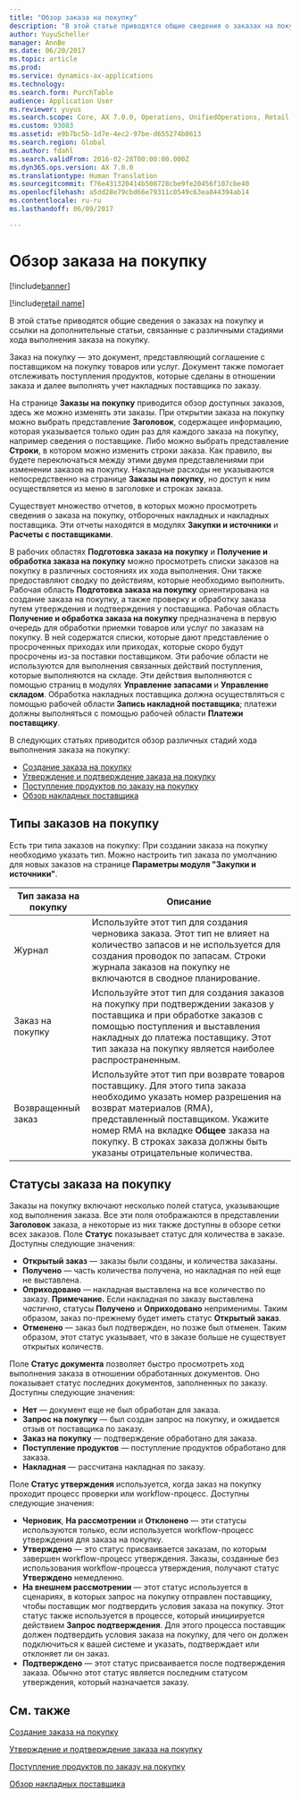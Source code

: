 ```yaml
---
title: "Обзор заказа на покупку"
description: "В этой статье приводятся общие сведения о заказах на покупку и ссылки на дополнительные статьи, связанные с различными стадиями хода выполнения заказа на покупку."
author: YuyuScheller
manager: AnnBe
ms.date: 06/20/2017
ms.topic: article
ms.prod: 
ms.service: dynamics-ax-applications
ms.technology: 
ms.search.form: PurchTable
audience: Application User
ms.reviewer: yuyus
ms.search.scope: Core, AX 7.0.0, Operations, UnifiedOperations, Retail
ms.custom: 93083
ms.assetid: e9b7bc5b-1d7e-4ec2-97be-d655274b0613
ms.search.region: Global
ms.author: fdahl
ms.search.validFrom: 2016-02-28T00:00:00.000Z
ms.dyn365.ops.version: AX 7.0.0
ms.translationtype: Human Translation
ms.sourcegitcommit: f76e431320414b508728cbe9fe20456f107cbe40
ms.openlocfilehash: a5dd28e79cbd66e79311c0549c63ea844394ab14
ms.contentlocale: ru-ru
ms.lasthandoff: 06/09/2017

---
```


# <a name="purchase-order-overview"></a>Обзор заказа на покупку

[!include[banner](../includes/banner.md)]

[!include[retail name](../includes/retail-name.md)]


В этой статье приводятся общие сведения о заказах на покупку и ссылки на дополнительные статьи, связанные с различными стадиями хода выполнения заказа на покупку.

Заказ на покупку — это документ, представляющий соглашение с поставщиком на покупку товаров или услуг. Документ также помогает отслеживать поступления продуктов, которые сделаны в отношении заказа и далее выполнять учет накладных поставщика по заказу.  

На странице **Заказы на покупку** приводится обзор доступных заказов, здесь же можно изменять эти заказы. При открытии заказа на покупку можно выбрать представление **Заголовок**, содержащее информацию, которая указывается только один раз для каждого заказа на покупку, например сведения о поставщике. Либо можно выбрать представление **Строки**, в котором можно изменить строки заказа. Как правило, вы будете переключаться между этими двумя представлениями при изменении заказов на покупку. Накладные расходы не указываются непосредственно на странице **Заказы на покупку**, но доступ к ним осуществляется из меню в заголовке и строках заказа.  

Существует множество отчетов, в которых можно просмотреть сведения о заказа на покупку, отборочных накладных и накладных поставщика. Эти отчеты находятся в модулях **Закупки и источники** и **Расчеты с поставщиками**.  

В рабочих областях **Подготовка заказа на покупку** и **Получение и обработка заказа на покупку** можно просмотреть списки заказов на покупку в различных состояниях их хода выполнения. Они также предоставляют сводку по действиям, которые необходимо выполнить. Рабочая область **Подготовка заказа на покупку** ориентирована на создание заказа на покупку, а также проверку и обработку заказа путем утверждения и подтверждения у поставщика. Рабочая область **Получение и обработка заказа на покупку** предназначена в первую очередь для обработки приемки товаров или услуг по заказам на покупку. В ней содержатся списки, которые дают представление о просроченных приходах или приходах, которые скоро будут просрочены из-за поставки поставщиком. Эти рабочие области не используются для выполнения связанных действий поступления, которые выполняются на складе. Эти действия выполняются с помощью страниц в модулях **Управление запасами** и **Управление складом**. Обработка накладных поставщика должна осуществляться с помощью рабочей области **Запись накладной поставщика**; платежи должны выполняться с помощью рабочей области **Платежи поставщику**.  

В следующих статьях приводится обзор различных стадий хода выполнения заказа на покупку:

-   [Создание заказа на покупку](purchase-order-creation.md)
-   [Утверждение и подтверждение заказа на покупку](purchase-order-approval-confirmation.md)
-   [Поступление продуктов по заказу на покупку](product-receipt-against-purchase-orders.md)
-   [Обзор накладных поставщика](/dynamics365/unified-operations/financials/accounts-payable/vendor-invoices-overview)

## <a name="types-of-purchase-orders"></a>Типы заказов на покупку
Есть три типа заказов на покупку: При создании заказа на покупку необходимо указать тип. Можно настроить тип заказа по умолчанию для новых заказов на странице **Параметры модуля "Закупки и источники"**.

| Тип заказа на покупку        | Описание                                                                                                                                                                                                                                                                           |
|----------------|---------------------------------------------------------------------------------------------------------------------------------------------------------------------------------------------------------------------------------------------------------------------------------------|
| Журнал        | Используйте этот тип для создания черновика заказа. Этот тип не влияет на количество запасов и не используется для создания проводок по запасам. Строки журнала заказов на покупку не включаются в сводное планирование.                                                                                                       |
| Заказ на покупку | Используйте этот тип для создания заказов на покупку при подтверждении заказов у поставщика и при обработке заказов с помощью поступления и выставления накладных до платежа поставщику. Этот тип заказа на покупку является наиболее распространенным.                                                                          |
| Возвращенный заказ | Используйте этот тип при возврате товаров поставщику. Для этого типа заказа необходимо указать номер разрешения на возврат материалов (RMA), представленный поставщиком. Укажите номер RMA на вкладке **Общее** заказа на покупку. В строках заказа должны быть указаны отрицательные количества. |

## <a name="purchase-order-statuses"></a>Статусы заказа на покупку
Заказы на покупку включают несколько полей статуса, указывающие ход выполнения заказа. Все эти поля отображаются в представлении **Заголовок** заказа, а некоторые из них также доступны в обзоре сетки всех заказов. Поле **Статус** показывает статус для количества в заказе. Доступны следующие значения:

-   **Открытый заказ** — заказы были созданы, и количества заказаны.
-   **Получено** — часть количества получена, но накладная по ней еще не выставлена.
-   **Оприходовано** — накладная выставлена на все количество по заказу. **Примечание.** Если накладная по заказу выставлена *частично*, статусы **Получено** и **Оприходовано** неприменимы. Таким образом, заказ по-прежнему будет иметь статус **Открытый заказ**.
-   **Отменено** — заказ был подтвержден, но позже был отменен. Таким образом, этот статус указывает, что в заказе больше не существует открытых количеств.

Поле **Статус документа** позволяет быстро просмотреть ход выполнения заказа в отношении обработанных документов. Оно показывает статус последних документов, заполненных по заказу. Доступны следующие значения:

-   **Нет** — документ еще не был обработан для заказа.
-   **Запрос на покупку** — был создан запрос на покупку, и ожидается отзыв от поставщика по заказу.
-   **Заказ на покупку** — подтверждение обработано для заказа.
-   **Поступление продуктов** — поступление продуктов обработано для заказа.
-   **Накладная** — рассчитана накладная по заказу.

Поле **Статус утверждения** используется, когда заказ на покупку проходит процесс проверки или workflow-процесс. Доступны следующие значения:

-   **Черновик**, **На рассмотрении** и **Отклонено** — эти статусы используются только, если используется workflow-процесс утверждения для заказа на покупку.
-   **Утверждено** — это статус присваивается заказам, по которым завершен workflow-процесс утверждения. Заказы, созданные без использования workflow-процесса утверждения, получают статус **Утверждено** немедленно.
-   **На внешнем рассмотрении** — этот статус используется в сценариях, в которых запрос на покупку отправлен поставщику, чтобы поставщик мог подтвердить условия заказа на покупку. Этот статус также используется в процессе, который инициируется действием **Запрос подтверждения**. Для этого процесса поставщик должен подтвердить условия заказа на покупку, для чего он должен подключиться к вашей системе и указать, подтверждает или отклоняет ли он заказ.
-   **Подтверждено** — этот статус присваивается после подтверждения заказа. Обычно этот статус является последним статусом утверждения, который назначается заказу.


<a name="see-also"></a>См. также
--------

[Создание заказа на покупку](purchase-order-creation.md)

[Утверждение и подтверждение заказа на покупку](purchase-order-approval-confirmation.md)

[Поступление продуктов по заказу на покупку](product-receipt-against-purchase-orders.md)

[Обзор накладных поставщика](/dynamics365/unified-operations/financials/accounts-payable/vendor-invoices-overview)




